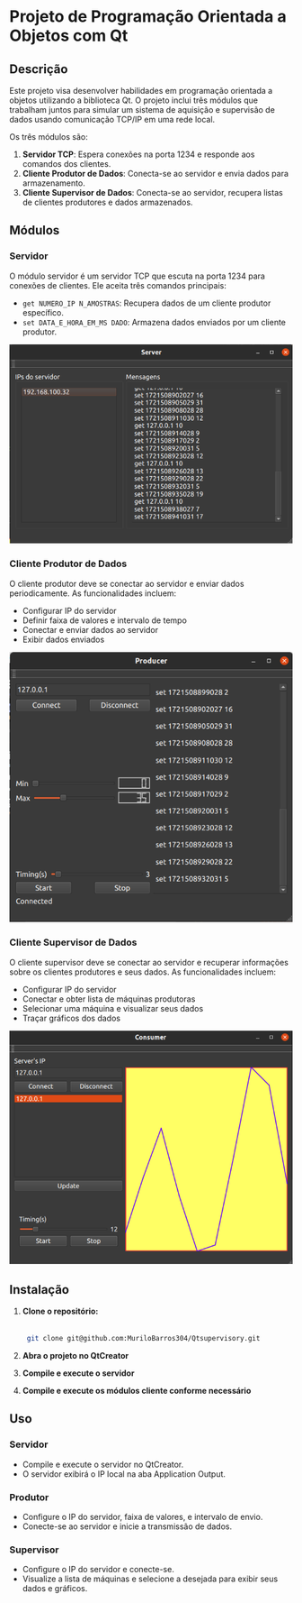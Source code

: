 # Projeto de Programação Orientada a Objetos com Qt

## Descrição

Este projeto visa desenvolver habilidades em programação orientada a objetos utilizando a biblioteca Qt. O projeto inclui três módulos que trabalham juntos para simular um sistema de aquisição e supervisão de dados usando comunicação TCP/IP em uma rede local.

Os três módulos são:

1. **Servidor TCP**: Espera conexões na porta 1234 e responde aos comandos dos clientes.
2. **Cliente Produtor de Dados**: Conecta-se ao servidor e envia dados para armazenamento.
3. **Cliente Supervisor de Dados**: Conecta-se ao servidor, recupera listas de clientes produtores e dados armazenados.

## Módulos

### Servidor

O módulo servidor é um servidor TCP que escuta na porta 1234 para conexões de clientes. Ele aceita três comandos principais:

- `get NUMERO_IP N_AMOSTRAS`: Recupera dados de um cliente produtor específico.
- `set DATA_E_HORA_EM_MS DADO`: Armazena dados enviados por um cliente produtor.

![Servidor](images/server.png)

### Cliente Produtor de Dados

O cliente produtor deve se conectar ao servidor e enviar dados periodicamente. As funcionalidades incluem:

- Configurar IP do servidor
- Definir faixa de valores e intervalo de tempo
- Conectar e enviar dados ao servidor
- Exibir dados enviados

![Produtor de Dados](images/producer.png)

### Cliente Supervisor de Dados

O cliente supervisor deve se conectar ao servidor e recuperar informações sobre os clientes produtores e seus dados. As funcionalidades incluem:

- Configurar IP do servidor
- Conectar e obter lista de máquinas produtoras
- Selecionar uma máquina e visualizar seus dados
- Traçar gráficos dos dados

![Consumidor de Dados](images/consumer.png)

## Instalação

1. **Clone o repositório:**

   ```bash

    git clone git@github.com:MuriloBarros304/Qtsupervisory.git

2. **Abra o projeto no QtCreator**

3. **Compile e execute o servidor**

4. **Compile e execute os módulos cliente conforme necessário**

## Uso

### Servidor

- Compile e execute o servidor no QtCreator.
- O servidor exibirá o IP local na aba Application Output.

### Produtor

- Configure o IP do servidor, faixa de valores, e intervalo de envio.
- Conecte-se ao servidor e inicie a transmissão de dados.

### Supervisor

- Configure o IP do servidor e conecte-se.
- Visualize a lista de máquinas e selecione a desejada para exibir seus dados e gráficos.
